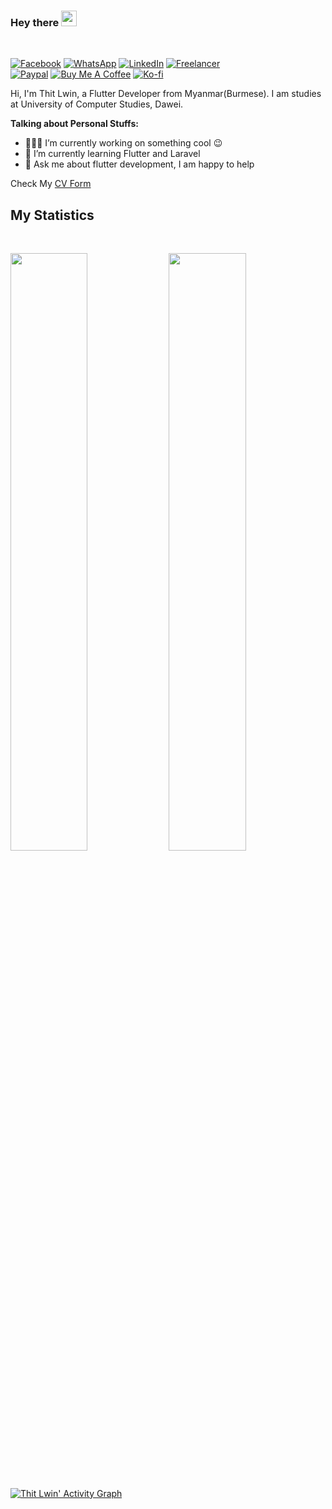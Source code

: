 ### Hey there <img src="https://media.giphy.com/media/hvRJCLFzcasrR4ia7z/giphy.gif" width="25px">

<br />

[![Facebook](https://img.shields.io/badge/Facebook-1877F2?style=for-the-badge&logo=facebook&logoColor=white)](https://www.facebook.com/thitlwincoder)
[![WhatsApp](https://img.shields.io/badge/WhatsApp-25D366?style=for-the-badge&logo=whatsapp&logoColor=white)](https://wa.me/959979283215)
[![LinkedIn](https://img.shields.io/badge/LinkedIn-0077B5?style=for-the-badge&logo=linkedin&logoColor=white)](https://linkedin.com/in/thitlwincoder)
[![Freelancer](https://img.shields.io/badge/Freelancer-29B2FE?style=for-the-badge&logo=Freelancer&logoColor=white)](https://www.freelancer.com/u/thitlwincoder)
<br />
[![Paypal](https://img.shields.io/badge/PayPal-00457C?style=for-the-badge&logo=paypal&logoColor=white)](https://paypal.me/thitlwin312)
[![Buy Me A Coffee](https://img.shields.io/badge/Buy%20Me%20a%20Coffee-ffdd00?style=for-the-badge&logo=buy-me-a-coffee&logoColor=black)](https://www.buymeacoffee.com/thitlwincoder)
[![Ko-fi](https://img.shields.io/badge/Ko--fi-F16061?style=for-the-badge&logo=ko-fi&logoColor=white)](https://ko-fi.com/thitlwincoder)

Hi, I'm Thit Lwin, a Flutter Developer from Myanmar(Burmese). I am studies at University of Computer Studies, Dawei.

**Talking about Personal Stuffs:**

- 👨🏽‍💻 I’m currently working on something cool :wink:
- 🌱 I’m currently learning Flutter and Laravel
- 💬 Ask me about flutter development, I am happy to help

Check My [CV Form](https://thitlwincoder.github.io)


## My Statistics

<br/>
<p align="left">
  <img width="49.5%" src="https://github-readme-stats.vercel.app/api?username=thitlwincoder&show_icons=true&theme=gruvbox&hide_border=true" />
    <img width="49.5%" src="https://github-readme-streak-stats.herokuapp.com/?user=thitlwincoder&theme=gruvbox&hide_border=true" />
</p>
<br>

[![Thit Lwin' Activity Graph](https://github-readme-activity-graph.vercel.app/graph?username=thitlwincoder&theme=gruvbox)](https://github.com/thitlwincoder)
